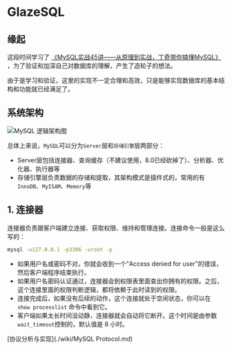 GlazeSQL
========

## 缘起

这段时间学习了 [《MySQL实战45讲——从原理到实战，丁奇带你搞懂MySQL》](https://time.geekbang.org/column/intro/139) 
，为了验证和加深自己对数据库的理解，产生了造轮子的想法。

由于是学习和验证，这里的实现不一定合理和高效，只是能够实现数据库的基本结构和功能就已经满足了。

## 系统架构

![MySQL 逻辑架构图](https://static001.geekbang.org/resource/image/0d/d9/0d2070e8f84c4801adbfa03bda1f98d9.png)

总体上来说，`MySQL`可以分为`Server`层和`存储引擎`层两部分：

- Server层包括连接器、查询缓存（不建议使用，8.0已经砍掉了）、分析器、优化器、执行器等
- 存储引擎层负责数据的存储和提取，其架构模式是插件式的，常用的有`InnoDB`、`MyISAM`、`Memory`等



## 1. 连接器

连接器负责跟客户端建立连接、获取权限、维持和管理连接。连接命令一般是这么写的：

```bash
mysql -u127.0.0.1 -p3306 -uroot -p
```

- 如果用户名或密码不对，你就会收到一个"Access denied for user"的错误，然后客户端程序结束执行。
- 如果用户名密码认证通过，连接器会到权限表里面查出你拥有的权限。之后，这个连接里面的权限判断逻辑，都将依赖于此时读到的权限。
- 连接完成后，如果没有后续的动作，这个连接就处于空闲状态，你可以在 `show processlist` 命令中看到它。
- 客户端如果太长时间没动静，连接器就会自动将它断开。这个时间是由参数 `wait_timeout`控制的，默认值是 8 小时。

[协议分析与实现](./wiki/MySQL Protocol.md)

